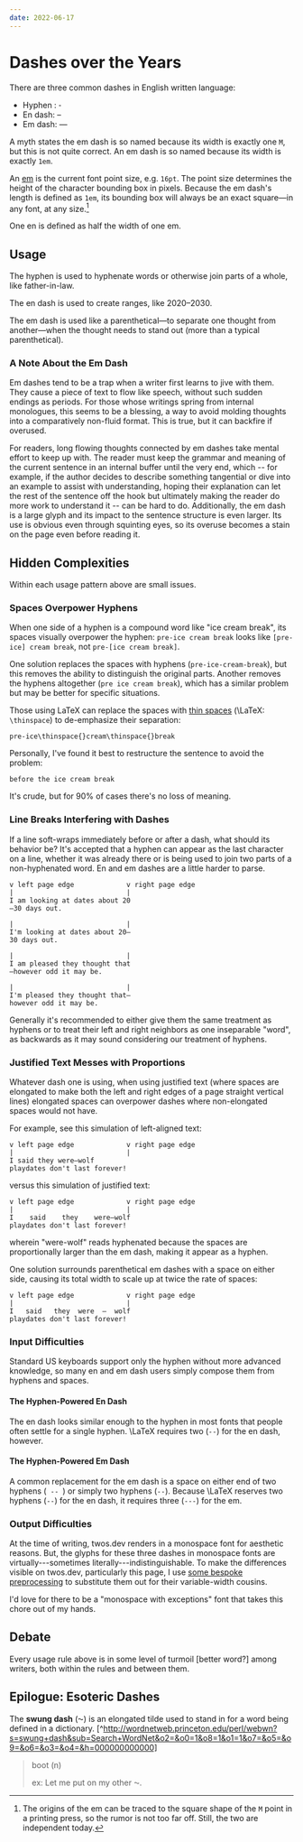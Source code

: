 ```yaml
---
date: 2022-06-17
---
```


# Dashes over the Years

There are three common dashes in English written language:

- Hyphen : <span style="font-family: sans-serif">-</style>
- En dash: –
- Em dash: —

A myth states the em dash is so named because its width is exactly one `M`, but this is not quite correct. An em dash is so named because its width is exactly `1em`.
    
An [em](https://en.wikipedia.org/wiki/Em_(typography)) is the current font point size, e.g. `16pt`. The point size determines the height of the character bounding box in pixels. Because the em dash's length is defined as `1em`, its bounding box will always be an exact square—in any font, at any size.[^emorigins]

[^emorigins]: The origins of the em can be traced to the square shape of the `M` point in a printing press, so the rumor is not too far off. Still, the two are independent today.

One en is defined as half the width of one em.


## Usage

The hyphen is used to hyphenate words or otherwise join parts of a whole, like father-in-law.

The en dash is used to create ranges, like 2020–2030.

The em dash is used like a parenthetical—to separate one thought from another—when the thought needs to stand out (more than a typical parenthetical).

### A Note About the Em Dash

Em dashes tend to be a trap when a writer first learns to jive with them. They cause a piece of text to flow like speech, without such sudden endings as periods. For those whose writings spring from internal monologues, this seems to be a blessing, a way to avoid molding thoughts into a comparatively non-fluid format. This is true, but it can backfire if overused.

For readers, long flowing thoughts connected by em dashes take mental effort to keep up with. The reader must keep the grammar and meaning of the current sentence in an internal buffer until the very end, which -- for example, if the author decides to describe something tangential or dive into an example to assist with understanding, hoping their explanation can let the rest of the sentence off the hook but ultimately making the reader do more work to understand it -- can be hard to do. Additionally, the em dash is a large glyph and its impact to the sentence structure is even larger. Its use is obvious even through squinting eyes, so its overuse becomes a stain on the page even before reading it.

## Hidden Complexities

Within each usage pattern above are small issues.

### Spaces Overpower Hyphens

When one side of a hyphen is a compound word like "ice cream break", its spaces visually overpower the hyphen: `pre-ice cream break` looks like `[pre-ice] cream break`, not `pre-[ice cream break]`.

One solution replaces the spaces with hyphens (`pre-ice-cream-break`), but this removes the ability to distinguish the original parts. Another removes the hyphens altogether (`pre ice cream break`), which has a similar problem but may be better for specific situations.

Those using LaTeX can replace the spaces with [thin spaces](https://en.wikipedia.org/wiki/Thin_space) (\LaTeX: `\thinspace`) to de-emphasize their separation:

```
pre-ice\thinspace{}cream\thinspace{}break
```

Personally, I've found it best to restructure the sentence to avoid the problem:

```
before the ice cream break
```

It's crude, but for 90% of cases there's no loss of meaning.

### Line Breaks Interfering with Dashes

If a line soft-wraps immediately before or after a dash, what should its behavior be? It's accepted that a hyphen can appear as the last character on a line, whether it was already there or is being used to join two parts of a non-hyphenated word. En and em dashes are a little harder to parse.

```plain
v left page edge             v right page edge
|                            |
I am looking at dates about 20
–30 days out.
```
```plain
|                            |
I'm looking at dates about 20–
30 days out.
```
```plain
|                            |
I am pleased they thought that
—however odd it may be.
```
```plain
|                            |
I'm pleased they thought that—
however odd it may be.
```

Generally it's recommended to either give them the same treatment as hyphens or to treat their left and right neighbors as one inseparable "word", as backwards as it may sound considering our treatment of hyphens.

### Justified Text Messes with Proportions

Whatever dash one is using, when using justified text (where spaces are elongated to make both the left and right edges of a page straight vertical lines) elongated spaces can overpower dashes where non-elongated spaces would not have.

For example, see this simulation of left-aligned text:

```plain
v left page edge             v right page edge
|                            |
I said they were—wolf
playdates don't last forever!
```

versus this simulation of justified text:

```plain
v left page edge             v right page edge
|                            |
I    said    they    were—wolf
playdates don't last forever!
```

wherein "were-wolf" reads hyphenated because the spaces are proportionally larger than the em dash, making it appear as a hyphen.

One solution surrounds parenthetical em dashes with a space on either side, causing its total width to scale up at twice the rate of spaces:

```plain
v left page edge             v right page edge
|                            |
I   said   they  were  —  wolf
playdates don't last forever!
```


### Input Difficulties

Standard US keyboards support only the hyphen without more advanced knowledge, so many en and em dash users simply compose them from hyphens and spaces.

#### The Hyphen-Powered En Dash

The en dash looks similar enough to the hyphen in most fonts that people often settle for a single hyphen. \LaTeX requires two (`--`) for the en dash, however.

#### The Hyphen-Powered Em Dash

A common replacement for the em dash is a space on either end of two hyphens (`  --  `) or simply two hyphens (`--`). Because \LaTeX reserves two hyphens (`--`) for the en dash, it requires three (`---`) for the em.

### Output Difficulties

At the time of writing, twos.dev renders in a monospace font for aesthetic reasons. But, the glyphs for these three dashes in monospace fonts are virtually---sometimes literally---indistinguishable. To make the differences visible on twos.dev, particularly this page, I use [some bespoke preprocessing](https://github.com/glacials/twos.dev/blob/main/cmd/transform/lengthen_dashes.go) to substitute them out for their variable-width cousins.

I'd love for there to be a "monospace with exceptions" font that takes this chore out of my hands.

## Debate

Every usage rule above is in some level of turmoil [better word?] among writers, both within the rules and between them.

## Epilogue: Esoteric Dashes

The **swung dash** (⁓) is an elongated tilde used to stand in for a word being defined in a dictionary. [^http://wordnetweb.princeton.edu/perl/webwn?s=swung+dash&sub=Search+WordNet&o2=&o0=1&o8=1&o1=1&o7=&o5=&o9=&o6=&o3=&o4=&h=000000000000]

> boot (n)
>
> ex: Let me put on my other ⁓.